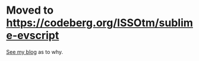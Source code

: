 # Moved to https://codeberg.org/ISSOtm/sublime-evscript

[See my blog](http://eldred.fr/blog/codeberg) as to why.
